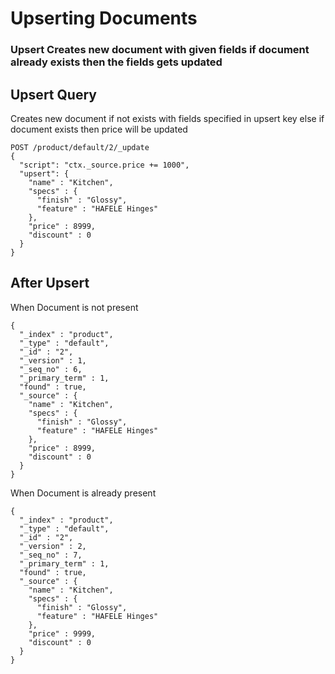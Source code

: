 # Upserting Documents

### Upsert Creates new document with given fields if document already exists then the fields gets updated 

## Upsert Query

Creates new document if not exists with fields specified in upsert key else if document exists then price will be updated

```
POST /product/default/2/_update
{
  "script": "ctx._source.price += 1000",
  "upsert": {
    "name" : "Kitchen",
    "specs" : {
      "finish" : "Glossy",
      "feature" : "HAFELE Hinges"
    },
    "price" : 8999,
    "discount" : 0
  }
}
```

## After Upsert

When Document is not present

```
{
  "_index" : "product",
  "_type" : "default",
  "_id" : "2",
  "_version" : 1,
  "_seq_no" : 6,
  "_primary_term" : 1,
  "found" : true,
  "_source" : {
    "name" : "Kitchen",
    "specs" : {
      "finish" : "Glossy",
      "feature" : "HAFELE Hinges"
    },
    "price" : 8999,
    "discount" : 0
  }
}
```

When Document is already present

```
{
  "_index" : "product",
  "_type" : "default",
  "_id" : "2",
  "_version" : 2,
  "_seq_no" : 7,
  "_primary_term" : 1,
  "found" : true,
  "_source" : {
    "name" : "Kitchen",
    "specs" : {
      "finish" : "Glossy",
      "feature" : "HAFELE Hinges"
    },
    "price" : 9999,
    "discount" : 0
  }
}
```